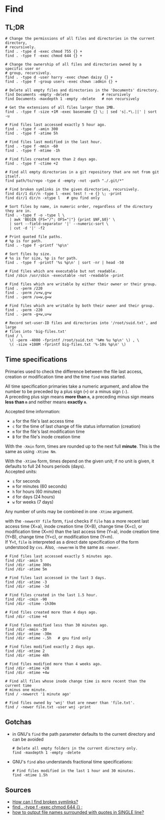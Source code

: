 # Find

## TL;DR

```shell
# Change the permissions of all files and directories in the current directory,
# recursively.
find . -type d -exec chmod 755 {} +
find . -type f -exec chmod 644 {} +

# Change the ownership of all files and directories owned by a specific user or
# group, recursively.
find . -type d -user harry -exec chown daisy {} +
find . -type f -group users -exec chown :admin {} +

# Delete all empty files and directories in the 'Documents' directory.
find Documents -empty -delete               # recursively
find Documents -maxdepth 1 -empty -delete   # non recursively

# Get the extensions of all files larger than 1MB.
find . -type f -size +1M -exec basename {} \; | sed 's|.*\.||' | sort -u

# Find files last accessed exactly 5 hour ago.
find . -type f -amin 300
find . -type f -atime 5h

# Find files last modified in the last hour.
find . -type f -mmin -60
find . -type f -mtime -1h

# Find files created more than 2 days ago.
find . -type f -ctime +2

# Find all empty directories in a git repository that are not from git itself.
find path/to/repo -type d -empty -not -path "./.git/*"

# Find broken symlinks in the given directories, recursively.
find dir/1 dir/n -type l -exec test ! -e {} \; -print
find dir/1 dir/n -xtype l   # gnu find only

# Sort files by name, in numeric order, regardless of the directory they are in.
find . -type f -o -type l \
  | awk 'BEGIN {FS="/"; OFS="|"} {print $NF,$0}' \
  | sort --field-separator '|' --numeric-sort \
  | cut -d '|' -f2

# Print quoted file paths.
# %p is for path.
find . -type f -printf '%p\n'

# Sort files by size.
# %s is for size, %p is for path.
find . -type f -printf '%s %p\n' | sort -nr | head -50

# Find files which are executable but not readable.
find /sbin /usr/sbin -executable -not -readable -print

# Find files which are writable by either their owner or their group.
find . -perm /220
find . -perm /u+w,g+w
find . -perm /u=w,g=w

# Find files which are writable by both their owner and their group.
find . -perm -220
find . -perm -g+w,u+w

# Record set-user-ID files and directories into '/root/suid.txt', and large
# files into 'big-files.txt'
find / \
  \( -perm -4000 -fprintf /root/suid.txt '%#m %u %p\n' \) , \
  \( -size +100M -fprintf big-files.txt '%-10s %p\n' \)
```

## Time specifications

Primaries used to check the difference between the file last access, creation or modification time and the time `find` was started.

All time specification primaries take a numeric argument, and allow the number to be preceded by a plus sign (`+`) or a minus sign (`-`).  
A preceding plus sign means **more than `n`**, a preceding minus sign means **less than `n`** and neither means **exactly `n`**.

Accepted time information:

- `a` for the file's last access time
- `c` for the time of last change of file status information (creation)
- `m` for the file's last modification time
- `B` for the file's inode creation time

With the `-Xmin` form, times are rounded up to the next full **minute**. This is the same as using `-Xtime Nm`.

With the `-Xtime` form, times depend on the given unit; if no unit is given, it defaults to full 24 hours periods (days).  
Accepted units:

- `s` for seconds
- `m` for minutes (60 seconds)
- `h` for hours (60 minutes)
- `d` for days (24 hours)
- `w` for weeks (7 days)

Any number of units may be combined in one `-Xtime` argument.

with the `-newerXY file` form, `find` checks if `file` has a more recent last access time (X=a), inode creation time (X=B), change time (X=c), or modification time (X=m) than the last access time (Y=a), inode creation time (Y=B), change time (Y=c), or modification time (Y=m).  
If Y=t, `file` is interpreted as a direct date specification of the form understood by `cvs`. Also, `-newermm` is the same as `-newer`.

```shell
# Find files last accessed exactly 5 minutes ago.
find /dir -amin 5
find /dir -atime 300s
find /dir -atime 5m

# Find files last accessed in the last 3 days.
find /dir -atime -3
find /dir -atime -3d

# Find files created in the last 1.5 hour.
find /dir -cmin -90
find /dir -ctime -1h30m

# Find files created more than 4 days ago.
find /dir -ctime +4

# Find files modified less than 30 minutes ago.
find /dir -mmin -30
find /dir -mtime -30m
find /dir -mtime -.5h   # gnu find only

# Find files modified exactly 2 days ago.
find /dir -mtime 2
find /dir -mtime 48h

# Find files modified more than 4 weeks ago.
find /dir -mtime +28
find /dir -mtime +4w

# Find all files whose inode change time is more recent than the current time
# minus one minute.
find / -newerct '1 minute ago'

# Find files owned by 'wnj' that are newer than 'file.txt'.
find / -newer file.txt -user wnj -print
```

## Gotchas

- in GNU's `find` the path parameter defaults to the current directory and can be avoided

  ```shell
  # Delete all empty folders in the current directory only.
  find -maxdepth 1 -empty -delete
  ```

- GNU's `find` also understands fractional time specifications:

  ```shell
  # Find files modified in the last 1 hour and 30 minutes.
  find -mtime 1.5h
  ```

## Sources

- [How can I find broken symlinks?]
- [find . -type f -exec chmod 644 {} ;]
- [how to output file names surrounded with quotes in SINGLE line?]

[find . -type f -exec chmod 644 {} ;]: https://stackoverflow.com/questions/19737525/find-type-f-exec-chmod-644#22083532
[how can i find broken symlinks?]: https://unix.stackexchange.com/questions/34248/how-can-i-find-broken-symlinks
[how to output file names surrounded with quotes in single line?]: https://stackoverflow.com/questions/6041596/how-to-output-file-names-surrounded-with-quotes-in-single-line#15137696

